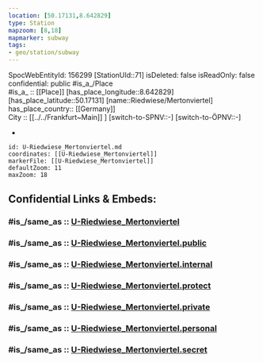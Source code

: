 ```yaml
---
location: [50.17131,8.642829] 
type: Station 
mapzoom: [8,18] 
mapmarker: subway 
tags:
- geo/station/subway
---
```

SpocWebEntityId: 156299
[StationUId::71] 
isDeleted: false
isReadOnly: false
confidential: public
#is_a_/Place  
#is_a_ :: [[Place]] 
[has_place_longitude::8.642829] 
[has_place_latitude::50.17131] 
[name::Riedwiese/Mertonviertel] 
has_place_country:: [[Germany]]  
City :: [[../../Frankfurt~Main]] ] 
[switch-to-SPNV::-] 
[switch-to-ÖPNV::-] 

-

```leaflet
id: U-Riedwiese_Mertonviertel.md
coordinates: [[U-Riedwiese_Mertonviertel]] 
markerFile: [[U-Riedwiese_Mertonviertel]] 
defaultZoom: 11 
maxZoom: 18
```


## Confidential Links & Embeds: 

### #is_/same_as :: [U-Riedwiese_Mertonviertel](/_Standards/Earth/Continent/Europe/Europe~Central/Germany/Germany~West/Hessen/counties~Hessen/Frankfurt~Main/Stations-FFM~U/U-Riedwiese_Mertonviertel.md) 

### #is_/same_as :: [U-Riedwiese_Mertonviertel.public](/_public/Earth/Continent/Europe/Europe~Central/Germany/Germany~West/Hessen/counties~Hessen/Frankfurt~Main/Stations-FFM~U/U-Riedwiese_Mertonviertel.public.md) 

### #is_/same_as :: [U-Riedwiese_Mertonviertel.internal](/_internal/Earth/Continent/Europe/Europe~Central/Germany/Germany~West/Hessen/counties~Hessen/Frankfurt~Main/Stations-FFM~U/U-Riedwiese_Mertonviertel.internal.md) 

### #is_/same_as :: [U-Riedwiese_Mertonviertel.protect](/_protect/Earth/Continent/Europe/Europe~Central/Germany/Germany~West/Hessen/counties~Hessen/Frankfurt~Main/Stations-FFM~U/U-Riedwiese_Mertonviertel.protect.md) 

### #is_/same_as :: [U-Riedwiese_Mertonviertel.private](/_private/Earth/Continent/Europe/Europe~Central/Germany/Germany~West/Hessen/counties~Hessen/Frankfurt~Main/Stations-FFM~U/U-Riedwiese_Mertonviertel.private.md) 

### #is_/same_as :: [U-Riedwiese_Mertonviertel.personal](/_personal/Earth/Continent/Europe/Europe~Central/Germany/Germany~West/Hessen/counties~Hessen/Frankfurt~Main/Stations-FFM~U/U-Riedwiese_Mertonviertel.personal.md) 

### #is_/same_as :: [U-Riedwiese_Mertonviertel.secret](/_secret/Earth/Continent/Europe/Europe~Central/Germany/Germany~West/Hessen/counties~Hessen/Frankfurt~Main/Stations-FFM~U/U-Riedwiese_Mertonviertel.secret.md)

